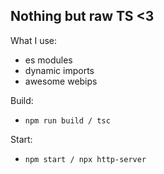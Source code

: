 ## Nothing but raw TS <3

What I use:
- es modules 
- dynamic imports 
- awesome webips 

Build: 
- `npm run build / tsc` 

Start: 
- `npm start / npx http-server`
